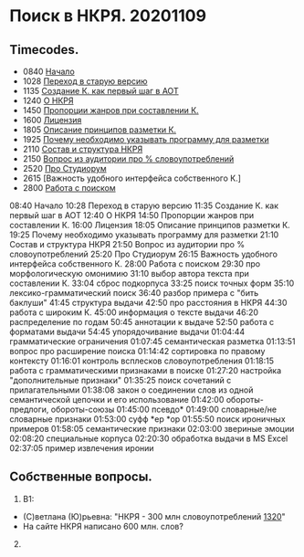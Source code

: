 # Поиск в НКРЯ. 20201109
## Timecodes.
- 0840 [Начало](https://youtu.be/rMwsFBP8Q2c?t=520)
- 1028 [Переход в старую версию](https://youtu.be/rMwsFBP8Q2c)
- 1135 [Создание К. как первый шаг в АОТ](https://youtu.be/rMwsFBP8Q2c?t=695)
- 1240 [О НКРЯ](https://youtu.be/rMwsFBP8Q2c?t=760)
- 1450 [Пропорции жанров при составлении К.](https://youtu.be/rMwsFBP8Q2c?t=890)
- 1600 [Лицензия](https://youtu.be/rMwsFBP8Q2c?t=960)
- 1805 [Описание принципов разметки К.](https://youtu.be/rMwsFBP8Q2c?t=1085)
- 1925 [Почему необходимо указывать программу для разметки](https://youtu.be/rMwsFBP8Q2c?t=1165)
- 2110 [Состав и структура НКРЯ](https://youtu.be/rMwsFBP8Q2c?t=1270)
- 2150 [Вопрос из аудитории про % словоупотреблений](https://youtu.be/rMwsFBP8Q2c?t=1310)
- 2520 [Про Студиорум](https://youtu.be/rMwsFBP8Q2c?t=1520)
- 2615 [Важность удобного интерфейса собственного К.]
- 2800 [Работа с поиском](https://youtu.be/rMwsFBP8Q2c?t=1680)

08:40 Начало
10:28 Переход в старую версию
11:35 Создание К. как первый шаг в АОТ
12:40 О НКРЯ
14:50 Пропорции жанров при составлении К.
16:00 Лицензия
18:05 Описание принципов разметки К.
19:25 Почему необходимо указывать программу для разметки
21:10 Состав и структура НКРЯ
21:50 Вопрос из аудитории про % словоупотреблений
25:20 Про Студиорум
26:15 Важность удобного интерфейса собственного К.
28:00 Работа с поиском
29:30 про морфологическую омонимию
31:10 выбор автора текста при составлении К.
33:04 сброс подкорпуса
33:25 поиск точных форм
35:10 лексико-грамматический поиск
36:40 разбор примера с "бить баклуши"
41:45 структура выдачи
42:50 про расстояния в НКРЯ
44:30 работа с широким К.
45:00 информация о тексте выдачи
46:20 распределение по годам
50:45 аннотации к выдаче
52:50 работа с форматами выдачи
54:45 упорядочивание выдачи
01:04:44 грамматические ограничения
01:07:45 семантическая разметка
01:13:51 вопрос про расширение поиска
01:14:42 сортировка по правому контексту
01:16:01 контроль всплесков словоупотребления
01:18:15 работа с грамматическими признаками в поиске
01:27:20 настройка "дополнительные признаки"
01:35:25 поиск сочетаний с прилагательными
01:38:08 закон о соединении слов из одной семантической цепочки и его использование
01:42:00 обороты-предлоги, обороты-союзы
01:45:00 псевдо*
01:49:00 словарные/не словарные признаки
01:53:00 суфф \*ер \*ор
01:55:50 поиск ироничных примеров
01:58:05 семантические признаки
02:03:00 звериные эмоции
02:08:20 специальные корпуса
02:20:30 обработка выдачи в MS Excel
02:37:05 пример извлечения иронии


## Собственные вопросы.
1. В1:
- (С)ветлана (Ю)рьевна: "НКРЯ - 300 млн словоупотреблений [1320](https://youtu.be/rMwsFBP8Q2c?t=795)"
- На сайте НКРЯ написано 600 млн. слов?
2. 